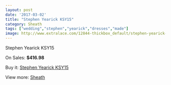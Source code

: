 ```yaml
---
layout: post
date: '2017-03-02'
title: "Stephen Yearick KSY15"
category: Sheath
tags: ["wedding","stephen","yearick","dresses","made"]
image: http://www.extralace.com/12844-thickbox_default/stephen-yearick-ksy15.jpg
---
```

Stephen Yearick KSY15

On Sales: **$416.98**
<a href="https://www.extralace.com/sheath/6044-stephen-yearick-ksy15.html"><amp-img layout="responsive" width="600" height="600" src="//www.extralace.com/12844-thickbox_default/stephen-yearick-ksy15.jpg" alt="Stephen Yearick KSY15 0" /></a>
<a href="https://www.extralace.com/sheath/6044-stephen-yearick-ksy15.html"><amp-img layout="responsive" width="600" height="600" src="//www.extralace.com/12845-thickbox_default/stephen-yearick-ksy15.jpg" alt="Stephen Yearick KSY15 1" /></a>

Buy it: [Stephen Yearick KSY15](https://www.extralace.com/sheath/6044-stephen-yearick-ksy15.html "Stephen Yearick KSY15")

View more: [Sheath](https://www.extralace.com/7-sheath "Sheath")